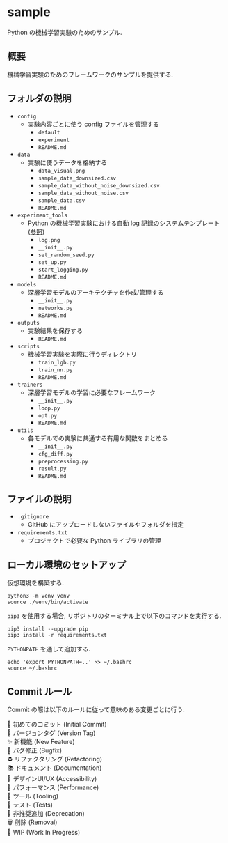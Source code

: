 # sample
Python の機械学習実験のためのサンプル.

## 概要
機械学習実験のためのフレームワークのサンプルを提供する.

## フォルダの説明
- `config`
    - 実験内容ごとに使う config ファイルを管理する
        - `default`
        - `experiment`
        - `README.md`
- `data`
    - 実験に使うデータを格納する
        - `data_visual.png`
        - `sample_data_downsized.csv`
        - `sample_data_without_noise_downsized.csv`
        - `sample_data_without_noise.csv`
        - `sample_data.csv`
        - `README.md`
- `experiment_tools`
    - Python の機械学習実験における自動 log 記録のシステムテンプレート([参照](https://github.com/akita-pooh/experiment_tools))
        - `log.png`
        - `__init__.py`
        - `set_random_seed.py`
        - `set_up.py`
        - `start_logging.py`
        - `README.md`
- `models`
    - 深層学習モデルのアーキテクチャを作成/管理する
        - `__init__.py`
        - `networks.py`
        - `README.md`
- `outputs`
    - 実験結果を保存する
        - `README.md`
- `scripts`
    - 機械学習実験を実際に行うディレクトリ
        - `train_lgb.py`
        - `train_nn.py`
        - `README.md`
- `trainers`
    - 深層学習モデルの学習に必要なフレームワーク
        - `__init__.py`
        - `loop.py`
        - `opt.py`
        - `README.md`
- `utils`
    - 各モデルでの実験に共通する有用な関数をまとめる
        - `__init__.py`
        - `cfg_diff.py`
        - `preprocessing.py`
        - `result.py`
        - `README.md`

## ファイルの説明
- `.gitignore`
    - GitHub にアップロードしないファイルやフォルダを指定
- `requirements.txt`
    - プロジェクトで必要な Python ライブラリの管理

## ローカル環境のセットアップ
仮想環境を構築する.  

```
python3 -m venv venv
source ./venv/bin/activate
```

`pip3` を使用する場合, リポジトリのターミナル上で以下のコマンドを実行する.  

```
pip3 install --upgrade pip
pip3 install -r requirements.txt
```

`PYTHONPATH` を通して追加する.  

```
echo 'export PYTHONPATH=..' >> ~/.bashrc
source ~/.bashrc
```

## Commit ルール
Commit の際は以下のルールに従って意味のある変更ごとに行う.  

🎉 初めてのコミット (Initial Commit)  
🔖 バージョンタグ (Version Tag)  
✨ 新機能 (New Feature)  
🐛 バグ修正 (Bugfix)  
♻️ リファクタリング (Refactoring)  
📚 ドキュメント (Documentation)  
🎨 デザインUI/UX (Accessibility)  
🐎 パフォーマンス (Performance)  
🔧 ツール (Tooling)  
🚨 テスト (Tests)  
💩 非推奨追加 (Deprecation)  
🗑️ 削除 (Removal)  
🚧 WIP (Work In Progress)  